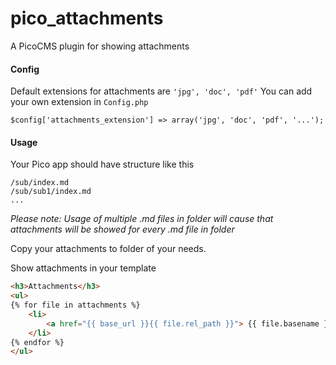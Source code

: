 pico_attachments
===================================

A PicoCMS plugin for showing attachments

#### Config
Default extensions for attachments are `'jpg', 'doc', 'pdf'`
You can add your own extension in `Config.php`
	
	$config['attachments_extension'] => array('jpg', 'doc', 'pdf', '...');

#### Usage
Your Pico app should have structure like this

	/sub/index.md
	/sub/sub1/index.md
	...

*Please note: Usage of multiple .md files in folder will cause that attachments will be showed for every .md file in folder*

Copy your attachments to folder of your needs.

Show attachments in your template 

````html
<h3>Attachments</h3>
<ul>
{% for file in attachments %}
	<li>
		<a href="{{ base_url }}{{ file.rel_path }}"> {{ file.basename }} ({{ file.size }} bytes)</a>
	</li>
{% endfor %}
</ul>
````
